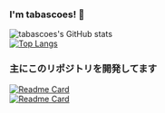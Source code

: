 ### I'm tabascoes! 👋

<!--
**TamaTamaGoGo/tamatamagogo** is a ✨ _special_ ✨ repository because its `README.md` (this file) appears on your GitHub profile.

Here are some ideas to get you started:

- 🔭 I’m currently working on ...
- 🌱 I’m currently learning ...
- 👯 I’m looking to collaborate on ...
- 🤔 I’m looking for help with ...
- 💬 Ask me about ...
- 📫 How to reach me: ...
- 😄 Pronouns: ...
- ⚡ Fun fact: ...
-->

![tabascoes's GitHub stats](https://github-readme-stats.vercel.app/api?username=tabascoes&bg_color=30,e96443,904e95&title_color=fff&text_color=fff)  
[![Top Langs](https://github-readme-stats.vercel.app/api/top-langs/?username=tabascoes&langs_count=8&layout=compact)](https://github.com/tabascoes/github-readme-stats)
### 主にこのリポジトリを開発してます

[![Readme Card](https://github-readme-stats.vercel.app/api/pin/?username=tabascoes&repo=rpi-light&show_owner=true)](https://github.com/tabasoes/rpi-light)  
[![Readme Card](https://github-readme-stats.vercel.app/api/pin/?username=tabascoes&repo=rpi-mailbaker&show_owner=true)](https://github.com/tabascoes/HimiTube)
